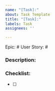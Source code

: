 ```yaml
---
name: "[Task]:"
about: Task Template
title: "[Task]:"
labels: Task
assignees: ''

---
```


Epic: #
User Story: #

### Description:

### Checklist:
- [ ]

